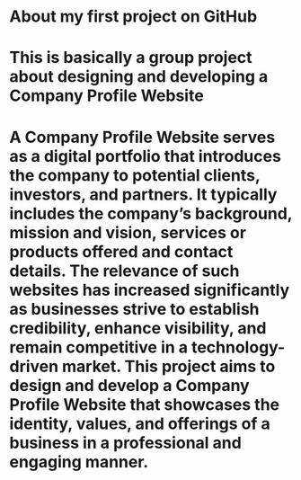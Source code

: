 # About my first project on GitHub
# This is basically a group project about designing and developing a Company Profile Website
# A Company Profile Website serves as a digital portfolio that introduces the company to potential clients, investors, and partners. It typically includes the company’s background, mission and vision, services or products offered and contact details. The relevance of such websites has increased significantly as businesses strive to establish credibility, enhance visibility, and remain competitive in a technology-driven market. This project aims to design and develop a Company Profile Website that showcases the identity, values, and offerings of a business in a professional and engaging manner.
